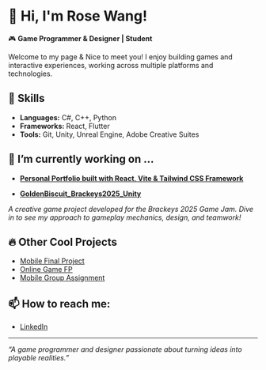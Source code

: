 <!--
**Roseburgendy/Roseburgendy** is a ✨ _special_ ✨ repository because its `README.md` (this file) appears on your GitHub profile.

Here are some ideas to get you started:

- 🔭 I’m currently working on ...
- 🌱 I’m currently learning ...
- 👯 I’m looking to collaborate on ...
- 🤔 I’m looking for help with ...
- 💬 Ask me about ...
- 📫 How to reach me: ...
- 😄 Pronouns: ...
- ⚡ Fun fact: ...
-->
# 👋 Hi, I'm Rose Wang!

🎮 **Game Programmer & Designer | Student**

Welcome to my page & Nice to meet you! I enjoy building games and interactive experiences, working across multiple platforms and technologies.

## 🚀 Skills
- **Languages:** C#, C++, Python
- **Frameworks:** React, Flutter
- **Tools:** Git, Unity, Unreal Engine, Adobe Creative Suites

##  🔭 I’m currently working on ...
- [**Personal Portfolio built with React, Vite & Tailwind CSS Framework**](https://github.com/Roseburgendy/personal-portfolio)

- [**GoldenBiscuit_Brackeys2025_Unity**](https://github.com/maomaonwn/GoldenBiscuit_Brackeys2025_Unity)  

_A creative game project developed for the Brackeys 2025 Game Jam. Dive in to see my approach to gameplay mechanics, design, and teamwork!_

## 🔥 Other Cool Projects
- [Mobile Final Project](https://github.com/Roseburgendy/mobile_finalProject)
- [Online Game FP](https://github.com/Roseburgendy/online_game_FP)
- [Mobile Group Assignment](https://github.com/Roseburgendy/Mobile_GroupAssignment)

## 📫 How to reach me:
- [LinkedIn](https://www.linkedin.com/in/ye-wang-b385aa314/)

---

_“A game programmer and designer passionate about turning ideas into playable realities.”_
